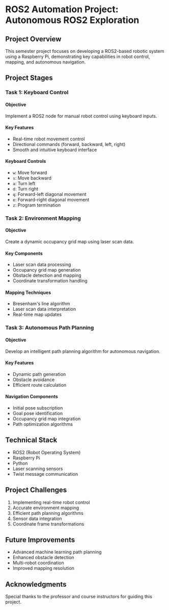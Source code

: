 # ROS2 Automation Project: Autonomous ROS2 Exploration 

## Project Overview

This semester project focuses on developing a ROS2-based robotic system using a Raspberry Pi, demonstrating key capabilities in robot control, mapping, and autonomous navigation.

## Project Stages

### Task 1: Keyboard Control

#### Objective
Implement a ROS2 node for manual robot control using keyboard inputs.

#### Key Features
- Real-time robot movement control
- Directional commands (forward, backward, left, right)
- Smooth and intuitive keyboard interface

#### Keyboard Controls
- `w`: Move forward
- `s`: Move backward
- `a`: Turn left
- `d`: Turn right
- `q`: Forward-left diagonal movement
- `e`: Forward-right diagonal movement
- `z`: Program termination

### Task 2: Environment Mapping

#### Objective
Create a dynamic occupancy grid map using laser scan data.

#### Key Components
- Laser scan data processing
- Occupancy grid map generation
- Obstacle detection and mapping
- Coordinate transformation handling

#### Mapping Techniques
- Bresenham's line algorithm
- Laser scan data interpretation
- Real-time map updates

### Task 3: Autonomous Path Planning

#### Objective
Develop an intelligent path planning algorithm for autonomous navigation.

#### Key Features
- Dynamic path generation
- Obstacle avoidance
- Efficient route calculation

#### Navigation Components
- Initial pose subscription
- Goal pose identification
- Occupancy grid map integration
- Path optimization algorithms

## Technical Stack

- ROS2 (Robot Operating System)
- Raspberry Pi
- Python
- Laser scanning sensors
- Twist message communication

## Project Challenges

1. Implementing real-time robot control
2. Accurate environment mapping
3. Efficient path planning algorithms
4. Sensor data integration
5. Coordinate frame transformations

## Future Improvements

- Advanced machine learning path planning
- Enhanced obstacle detection
- Multi-robot coordination
- Improved mapping resolution

## Acknowledgments

Special thanks to the professor and course instructors for guiding this project.
